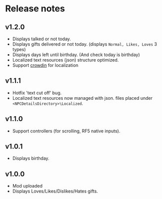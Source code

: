 ﻿# Release notes

## v1.2.0
- Displays talked or not today.
- Displays gifts delivered or not today. (displays `Normal, Likes, Loves` 3 types)
- Displays days left until birthday. (And check today is birthday)
- Localized text resources (json) structure optimized.
- Support [crowdin](https://crowdin.com/project/rf5-npc-details) for localization

## v1.1.1
- Hotfix 'text cut off' bug.
- Localized text resources now managed with json. files placed under `<NPCDetailsDirectory>\Localized`. 

## v1.1.0
- Support controllers (for scrolling, RF5 native inputs).

## v1.0.1
- Displays birthday.

## v1.0.0
- Mod uploaded
- Displays Loves/Likes/Dislikes/Hates gifts.